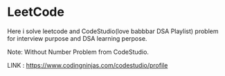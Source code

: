 # LeetCode

Here i solve leetcode and CodeStudio(love babbbar DSA Playlist) problem for interview purpose and DSA learning perpose.

Note: Without Number Problem from CodeStudio.

LINK : https://www.codingninjas.com/codestudio/profile
